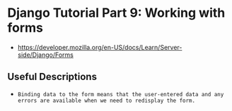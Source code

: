 # Django Tutorial Part 9: Working with forms

* <https://developer.mozilla.org/en-US/docs/Learn/Server-side/Django/Forms>

## Useful Descriptions

* `Binding data to the form means that the user-entered data and any errors are available when we need to redisplay the form.`

